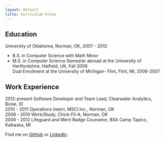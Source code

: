```yaml
---
layout: default
title: Curriculum Vitae
---
```


Education
---------
University of Oklahoma, Norman, OK, 2007 - 2012  
 * B.S. in Computer Science with Math Minor   
 * M.S. in Computer Science
Semester abroad at the University of Hertfordshire, Hatfield, UK, Fall 2009  
Dual Enrollment at the University of Michigan- Flint, Flint, MI, 2006-2007  


Work Experience
---------------
2012-present	Software Developer and Team Lead, Clearwater Analytics, Boise, ID  
2010 - 2011	Operations Intern, MSCI Inc., Norman, OK  
2008 - 2010	Work/Study, Chick-Fil-A, Norman, OK  
2006 - 2012	Lifeguard and Merit Badge Counselor, BSA Camp Tapico, Kalkaska, MI

Find me on [GitHub](https://github.com/timburr1) or [LinkedIn](http://www.linkedin.com/pub/timothy-burr/66/a88/a39).
